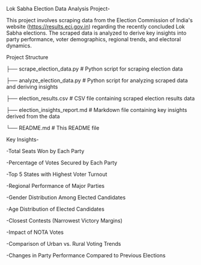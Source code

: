 Lok Sabha Election Data Analysis Project- 

This project involves scraping data from the Election Commission of India's website (https://results.eci.gov.in) regarding the recently concluded Lok Sabha elections. The scraped data is analyzed to derive key insights into party performance, voter demographics, regional trends, and electoral dynamics.



Project Structure

├── scrape_election_data.py    # Python script for scraping election data

├── analyze_election_data.py   # Python script for analyzing scraped data and deriving insights

├── election_results.csv       # CSV file containing scraped election results data

├── election_insights_report.md   # Markdown file containing key insights derived from the data

└── README.md                  # This README file



Key Insights-

-Total Seats Won by Each Party

-Percentage of Votes Secured by Each Party

-Top 5 States with Highest Voter Turnout

-Regional Performance of Major Parties

-Gender Distribution Among Elected Candidates

-Age Distribution of Elected Candidates

-Closest Contests (Narrowest Victory Margins)

-Impact of NOTA Votes

-Comparison of Urban vs. Rural Voting Trends

-Changes in Party Performance Compared to Previous Elections
